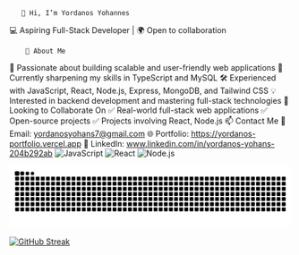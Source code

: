        👋 Hi, I’m Yordanos Yohannes
💻 Aspiring Full-Stack Developer | 🌍 Open to collaboration

        👀 About Me
🚀 Passionate about building scalable and user-friendly web applications
🌱 Currently sharpening my skills in TypeScript and MySQL
🛠️ Experienced with JavaScript, React, Node.js, Express, MongoDB, and Tailwind CSS
💡 Interested in backend development and mastering full-stack technologies
💞️ Looking to Collaborate On
✅ Real-world full-stack web applications
✅ Open-source projects
✅ Projects involving React, Node.js
📫 Contact Me
📧 Email: yordanosyohans7@gmail.com
🌐 Portfolio: https://yordanos-portfolio.vercel.app
🔗 LinkedIn: www.linkedin.com/in/yordanos-yohans-204b292ab
![JavaScript](https://img.shields.io/badge/JavaScript-F7DF1E?style=for-the-badge&logo=javascript&logoColor=red)
![React](https://img.shields.io/badge/React-20232A?style=for-the-badge&logo=react&logoColor=61DAFB)
![Node.js](https://img.shields.io/badge/Node.js-339933?style=for-the-badge&logo=node.js&logoColor=white)



![GitHub Snake Dark](https://raw.githubusercontent.com/Yordanos7/Yordanos7/output/snake.svg#gh-dark-mode-only)










[![GitHub Streak](https://streak-stats.demolab.com?user=Yordanos7&theme=gruvbox&hide_border=true)](https://git.io/streak-stats)







